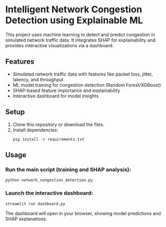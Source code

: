 # Intelligent Network Congestion Detection using Explainable ML

This project uses machine learning to detect and predict congestion in simulated network traffic data. It integrates SHAP for explainability and provides interactive visualizations via a dashboard.

## Features
- Simulated network traffic data with features like packet loss, jitter, latency, and throughput
- ML model training for congestion detection (Random Forest/XGBoost)
- SHAP-based feature importance and explainability
- Interactive dashboard for model insights

## Setup
1. Clone this repository or download the files.
2. Install dependencies:
   ```
   pip install -r requirements.txt
   ```

## Usage
### Run the main script (training and SHAP analysis):
```
python network_congestion_detection.py
```

### Launch the interactive dashboard:
```
streamlit run dashboard.py
```

The dashboard will open in your browser, showing model predictions and SHAP explanations. 